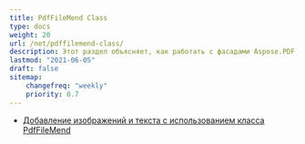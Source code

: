 ```yaml
---
title: PdfFileMend Class
type: docs
weight: 20
url: /net/pdffilemend-class/
description: Этот раздел объясняет, как работать с фасадами Aspose.PDF, используя класс PdfFileMend.
lastmod: "2021-06-05"
draft: false
sitemap:
    changefreq: "weekly"
    priority: 0.7
---
```


- [Добавление изображений и текста с использованием класса PdfFileMend](/pdf/net/adding-images-and-text-using-pdffilemend-class/)